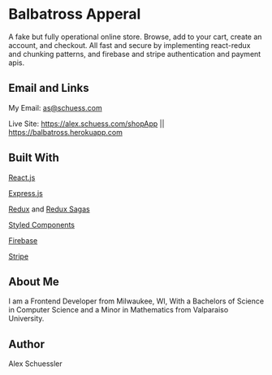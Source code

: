 Balbatross Apperal 
=======
A fake but fully operational online store. Browse, add to your cart, create an account, and checkout. All fast and secure by implementing react-redux and chunking patterns, and firebase and stripe authentication and payment apis.

## Email and Links
My Email: as@schuess.com

Live Site: https://alex.schuess.com/shopApp || https://balbatross.herokuapp.com

## Built With
   [React.js](https://github.com/facebook/react)
   
   [Express.js](https://github.com/expressjs/express)
   
   [Redux](https://github.com/reduxjs/redux) and 
   [Redux Sagas](https://github.com/redux-saga/redux-saga)
   
   [Styled Components](https://github.com/styled-components/styled-components)
   
   [Firebase](https://firebase.google.com/docs)
   
   [Stripe](https://stripe.com/docs) 

## About Me
I am a Frontend Developer from Milwaukee, WI, With a Bachelors of Science in Computer Science and a Minor in Mathematics from Valparaiso University.

## Author 
Alex Schuessler
